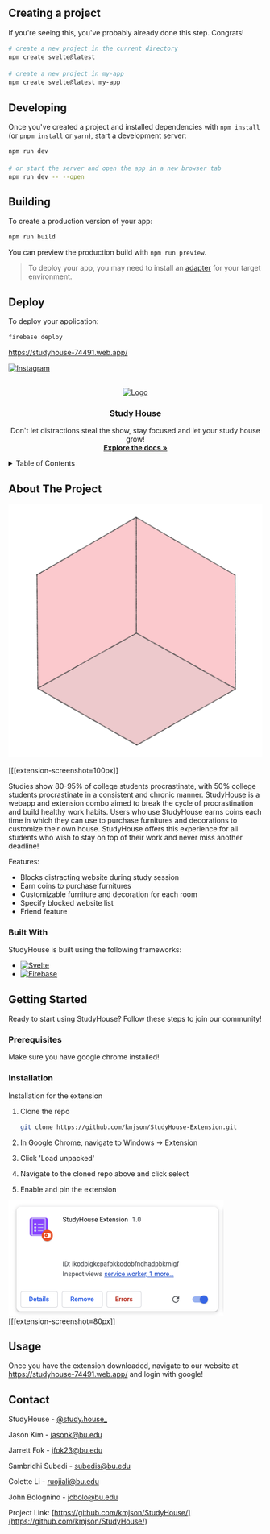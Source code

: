 ## Creating a project

If you're seeing this, you've probably already done this step. Congrats!

```bash
# create a new project in the current directory
npm create svelte@latest

# create a new project in my-app
npm create svelte@latest my-app
```

## Developing

Once you've created a project and installed dependencies with `npm install` (or `pnpm install` or `yarn`), start a development server:

```bash
npm run dev

# or start the server and open the app in a new browser tab
npm run dev -- --open
```

## Building

To create a production version of your app:

```bash
npm run build
```

You can preview the production build with `npm run preview`.

> To deploy your app, you may need to install an [adapter](https://kit.svelte.dev/docs/adapters) for your target environment.

## Deploy

To deploy your application:

```bash
firebase deploy
```

https://studyhouse-74491.web.app/


<!--   New Styling starts here  -->


[![Instagram][Instagram-Icon]][Instagram-url]



<!-- PROJECT LOGO -->
<br />
<div align="center">
  <a href="">
    <img src="static/studyhouse.png" alt="Logo" width="160" height="140">
  </a>

  <h3 align="center">Study House</h3>

  <p align="center">
    Don't let distractions steal the show, stay focused and let your study house grow!
    <br />
    <a href="https://github.com/kmjson/StudyHouse/"><strong>Explore the docs »</strong></a>
    <br />
  </p>
</div>



<!-- TABLE OF CONTENTS -->
<details>
  <summary>Table of Contents</summary>
  <ol>
    <li>
      <a href="#about-the-project">About The Project</a>
      <ul>
        <li><a href="#built-with">Built With</a></li>
      </ul>
    </li>
    <li>
      <a href="#getting-started">Getting Started</a>
      <ul>
        <li><a href="#prerequisites">Prerequisites</a></li>
        <li><a href="#installation">Installation</a></li>
      </ul>
    </li>
    <li><a href="#usage">Usage</a></li>
    <li><a href="#contact">Contact</a></li>
  </ol>
</details>



<!-- ABOUT THE PROJECT -->
## About The Project

![product Screen Shot][product-screenshot]

[[[extension-screenshot=100px]]


Studies show 80-95% of college students procrastinate, with 50% college students procrastinate in a consistent and chronic manner. StudyHouse is a webapp and extension combo aimed to break the cycle of procrastination and build healthy work habits. Users who use StudyHouse earns coins each time in which they can use to purchase furnitures and decorations to customize their own house. StudyHouse offers this experience for all students who wish to stay on top of their work and never miss another deadline!

Features:
* Blocks distracting website during study session
* Earn coins to purchase furnitures
* Customizable furniture and decoration for each room
* Specify blocked website list
* Friend feature


### Built With

StudyHouse is built using the following frameworks:

* [![Svelte][Svelte.dev]][Svelte-url]
* [![Firebase][Firebase.com]][Firebase-url]


<!-- GETTING STARTED -->
## Getting Started

Ready to start using StudyHouse? Follow these steps to join our community!

### Prerequisites

Make sure you have google chrome installed!

### Installation

Installation for the extension

1. Clone the repo
   ```sh
   git clone https://github.com/kmjson/StudyHouse-Extension.git
   ```
2. In Google Chrome, navigate to Windows -> Extension 

3. Click 'Load unpacked'

4. Navigate to the cloned repo above and click select

5. Enable and pin the extension

![Extension Screen Shot][extension-screenshot]
[[[extension-screenshot=80px]]


<!-- USAGE EXAMPLES -->
## Usage

Once you have the extension downloaded, navigate to our website at https://studyhouse-74491.web.app/ and login with google!


<!-- CONTACT -->
## Contact

StudyHouse - [@study.house_](https://www.instagram.com/study.house_/)

Jason Kim - jasonk@bu.edu

Jarrett Fok - jfok23@bu.edu

Sambridhi Subedi - subedis@bu.edu

Colette Li - ruojiali@bu.edu

John Bolognino - jcbolo@bu.edu

Project Link: [https://github.com/kmjson/StudyHouse/](https://github.com/kmjson/StudyHouse/)



<!-- MARKDOWN LINKS & IMAGES -->
<!-- https://www.markdownguide.org/basic-syntax/#reference-style-links -->
[Instagram-Icon]: https://img.shields.io/badge/Instagram-%23E4405F.svg?style=for-the-badge&logo=Instagram&logoColor=white
[Instagram-url]: https://www.instagram.com/study.house_/

[product-screenshot]: /static/bedroom/room.png
[extension-screenshot]: /static/readme-screenshot1.png

[Svelte.dev]: https://img.shields.io/badge/svelte-%23f1413d.svg?style=for-the-badge&logo=svelte&logoColor=white
[Svelte-url]: https://svelte.dev/
[Firebase.com]: https://img.shields.io/badge/firebase-%23039BE5.svg?style=for-the-badge&logo=firebase
[Firebase-url]: https://firebase.google.com/

